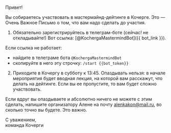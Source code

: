 Привет!

Вы собираетесь участвовать в мастермайнд-дейтинге в Кочерге. Это — Очень Важное Письмо о том, что вам надо сделать до участия.

1. Обязательно зарегистрируйтесь в телеграм-боте (сейчас! не откладывайте!) Вот ссылка: [@KochergaMastermindBot]({{ bot_link }}).

Если ссылка не работает:

- найдите в телеграме бота `@KochergaMastermindBot`
- скопируйте в него эту строчку: `/start {{bot_token}}`

2. Приходите в Кочергу в субботу к 13:45. Опаздывать нельзя: в начале мероприятия будет вводная лекция, на которой вам расскажут, что делать на дейтинге. Если вы ее пропустите, то вам будет сложно участвовать.

Если вдруг вы опаздываете и абсолютно ничего не можете с этим сделать, напишите организатору Алене на почту alenkakon@mail.ru, во сколько точно вы будете. Это важно.

С уважением,<br>
команда Кочерги
